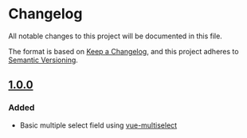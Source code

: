 # Changelog

All notable changes to this project will be documented in this file.

The format is based on [Keep a Changelog](https://keepachangelog.com/en/1.0.0/),
and this project adheres to [Semantic Versioning](https://semver.org/spec/v2.0.0.html).

## [1.0.0]

### Added

- Basic multiple select field using [vue-multiselect](https://github.com/shentao/vue-multiselect)

[1.0.0]: https://github.com/optimistdigital/nova-multiselect-field/compare/...1.0.0
